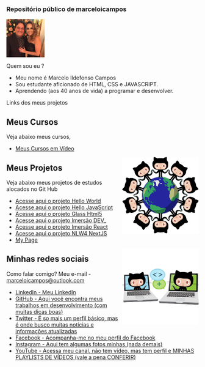 ### Repositório público de marceloicampos

<head>
  <meta charset="utf-8">
  <link rel="shortcut icon" href="./favicon.ico" type="image/x-icon">
</head>

<img align="center" src="./imagens/avatar_celo_cris.jpg" width="100">

Quem sou eu ?

-   Meu nome é Marcelo Ildefonso Campos
-   Sou estudante aficionado de HTML, CSS e JAVASCRIPT.
-   Aprendendo (aos 40 anos de vida) a programar e desenvolver.

Links dos meus projetos

## Meus Cursos

Veja abaixo meus cursos,

-   [Meus Cursos em Vídeo](https://www.cursoemvideo.com/blog/hall-da-fama/marcelo-campos/)

<img align="right" src="./imagens/benevocats2.png" width="200">

## Meus Projetos

Veja abaixo meus projetos de estudos alocados no Git Hub

-   [Acesse aqui o projeto Hello World](https://marceloicampos.github.io/site-hello-world/)
-   [Acesse aqui o projeto Hello JavaScript](https://marceloicampos.github.io/site-hello-javascript/)
-   [Acesse aqui o projeto Glass Html5](https://marceloicampos.github.io/site-glass-html5/)
-   [Acesse aqui o projeto Imersão DEV\_](https://marceloicampos.github.io/alura-imersaodev03/)
-   [Acesse aqui o projeto Imersão React](https://imersao-react-quiz-html-css-git-main.marceloicampos.vercel.app/)
-   [Acesse aqui o projeto NLW4 NextJS](https://miy-nlw-04-nextjs-git-main-marceloicampos.vercel.app/)
-   [My Page](https://marceloicampos.com/about)

<img align="right" src="./imagens/collabocats2.png" width="200">

## Minhas redes sociais

Como falar comigo? Meu e-mail - marceloicampos@outlook.com

-   [LinkedIn - Meu LinkedIn](https://www.linkedin.com/in/marceloicampos/)
-   [GitHub - Aqui você encontra meus trabalhos em desenvolvimento (com muitas dicas boas)](https://github.com/marceloicampos)
-   [Twitter - É so mais um perfil básico, mas é onde busco muitas notícias e informações atualizadas](https://twitter.com/marceloicampos)
-   [Facebook - Acompanha-me no meu perfil do Facebook](https://www.facebook.com/marceloicampos)
-   [Instagram - Aqui tem algumas fotos minhas (nada demais)](https://www.instagram.com/marceloicampos)
-   [YouTube - Acessa meu canal, não tem vídeo, mas tem perfil e MINHAS PLAYLISTS DE VÍDEOS (vale a pena CONFERIR)](https://www.youtube.com/user/MICChannel79/playlists)
